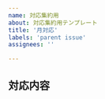 ```yaml
---
name: 対応集約用
about: 対応集約用テンプレート
title: '月対応'
labels: 'parent issue'
assignees: ''

---
```


<!--マイルストーンと該当案件のラベルを設定してください-->

## 対応内容